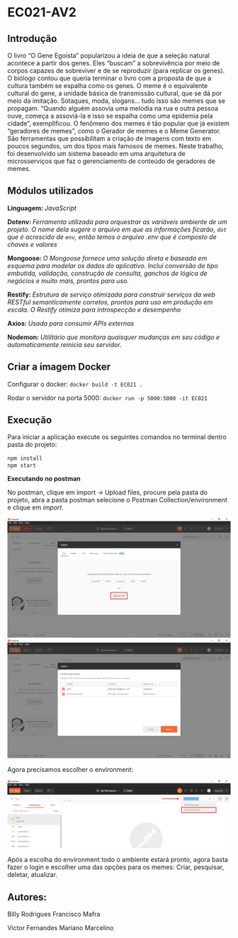 # EC021-AV2

## Introdução
O livro “O Gene Egoísta” popularizou a ideia de que a seleção natural acontece a partir dos genes. Eles “buscam” a sobrevivência por meio de corpos capazes de sobreviver e de se reproduzir (para replicar os genes). O biólogo contou que queria terminar o livro com a proposta de que a cultura também se espalha como os genes. O meme é o equivalente cultural do gene, a unidade básica de transmissão cultural, que se dá por meio da imitação. Sotaques, moda, slogans... tudo isso são memes que se propagam. “Quando alguém assovia uma melodia na rua e outra pessoa ouve, começa a assoviá-la e isso se espalha como uma epidemia pela cidade”, exemplificou. O fenômeno dos memes é tão popular que já existem “geradores de memes”, como o Gerador de memes e o Meme Generator. São ferramentas que possibilitam a criação de imagens com texto em poucos segundos, um dos tipos mais famosos de memes. Neste trabalho, foi desenvolvido um sistema baseado em uma arquitetura de microsserviços que faz o gerenciamento de conteúdo de geradores de memes.

## Módulos utilizados
<strong>Linguagem: </strong> <i>JavaScript</i>

<strong>Dotenv: </strong> <i>Ferramenta utilizada para orquestrar as variáveis ambiente de um projeto. O nome dela sugere o arquivo em que as informações ficarão, `dot` que é acrescido de `env`, então temos o arquivo .env que é composto de chaves e valores</i>

<strong>Mongoose: </strong> <i>O Mongoose fornece uma solução direta e baseada em esquema para modelar os dados do aplicativo. Inclui conversão de tipo embutida, validação, construção de consulta, ganchos de lógica de negócios e muito mais, prontos para uso.</i>

<strong>Restify: </strong> <i>Estrutura de serviço otimizada para construir serviços da web RESTful semanticamente corretos, prontos para uso em produção em escala. O Restify otimiza para introspecção e desempenho</i>

<strong>Axios: </strong> <i>Usada para consumir APIs externas</i>

<strong>Nodemon: </strong> <i>Utilitário que monitora quaisquer mudanças em seu código e automaticamente reinicia seu servidor.</i>

## Criar a imagem Docker
Configurar o docker: `docker build -t EC021 .`

Rodar o servidor na porta 5000: `docker run -p 5000:5000 -it EC021`

## Execução

Para iniciar a aplicação execute os seguintes comandos no terminal dentro pasta do projeto:

    npm install
    npm start

<strong>Executando no postman </strong>

No postman, clique em import -> Upload files, procure pela pasta do projeto, abra a pasta postman selecione o Postman Collection/environment e clique em <i>import</i>.

![](/tutorial_images/upload.png)![](/tutorial_images/collection_environment.png)

Agora precisamos escolher o environment:

![](/tutorial_images/change_environmnt.png)

Após a escolha do environment todo o ambiente estará pronto, agora basta fazer o login e escolher uma das opções para os memes: Criar, pesquisar, deletar, atualizar.

## Autores:

Billy Rodrigues Francisco Mafra

Victor Fernandes Mariano Marcelino
